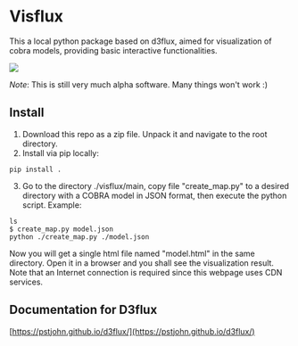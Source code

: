 # Visflux

This a local python package based on d3flux, aimed for visualization of cobra models, providing basic interactive functionalities.

![](https://vkceyugu.cdn.bspapp.com/VKCEYUGU-imgbed/b53d237f-4de9-49ef-88f5-78904d7f1e01.png)

*Note*: This is still very much alpha software. Many things won't work :)

## Install

1. Download this repo as a zip file. Unpack it and navigate to the root directory.
2. Install via pip locally:

```
pip install .
```

3. Go to the directory ./visflux/main, copy file "create_map.py" to a desired directory with a COBRA model in JSON format, then execute the python script. Example:

```
ls
$ create_map.py model.json
python ./create_map.py ./model.json
```

Now you will get a single html file named "model.html" in the same directory. Open it in a browser and you shall see the visualization result. Note that an Internet connection is required since this webpage uses CDN services.

## Documentation for D3flux

[https://pstjohn.github.io/d3flux/](https://pstjohn.github.io/d3flux/)